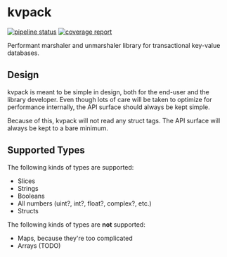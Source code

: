 # kvpack

[![pipeline status](https://gitlab.com/diamondburned/kvpack/badges/unsafe-footgun/pipeline.svg)](https://gitlab.com/diamondburned/kvpack/-/commits/unsafe-footgun)
[![coverage report](https://gitlab.com/diamondburned/kvpack/badges/unsafe-footgun/coverage.svg)](https://gitlab.com/diamondburned/kvpack/-/commits/unsafe-footgun)

Performant marshaler and unmarshaler library for transactional key-value
databases.

## Design

kvpack is meant to be simple in design, both for the end-user and the library
developer. Even though lots of care will be taken to optimize for performance
internally, the API surface should always be kept simple.

Because of this, kvpack will not read any struct tags. The API surface will
always be kept to a bare minimum.

## Supported Types

The following kinds of types are supported:

- Slices
- Strings
- Booleans
- All numbers (uint?, int?, float?, complex?, etc.)
- Structs

The following kinds of types are **not** supported:

- Maps, because they're too complicated
- Arrays (TODO)
